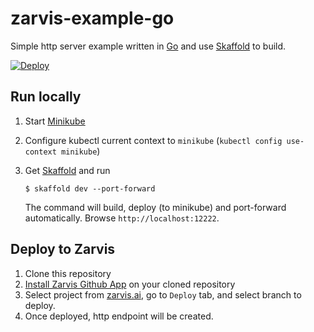 # zarvis-example-go

Simple http server example written in [Go](https://golang.org) and use [Skaffold](https://skaffold.dev) to build.

[![Deploy](https://zarvis.ai/api/open/button.svg)](https://zarvis.ai/api/open)

## Run locally

 1. Start [Minikube](https://kubernetes.io/docs/setup/learning-environment/minikube/)
 2. Configure kubectl current context to `minikube` (`kubectl config use-context minikube`)
 3. Get [Skaffold](https://github.com/GoogleContainerTools/skaffold) and run

    ```
    $ skaffold dev --port-forward
    ```

    The command will build, deploy (to minikube) and port-forward automatically. Browse `http://localhost:12222`.

## Deploy to Zarvis

  1. Clone this repository
  2. [Install Zarvis Github App](https://zarvis.ai/projects/settings) on your cloned repository
  3. Select project from [zarvis.ai](https://zarvis.ai), go to `Deploy` tab, and select branch to deploy.
  4. Once deployed, http endpoint will be created.
